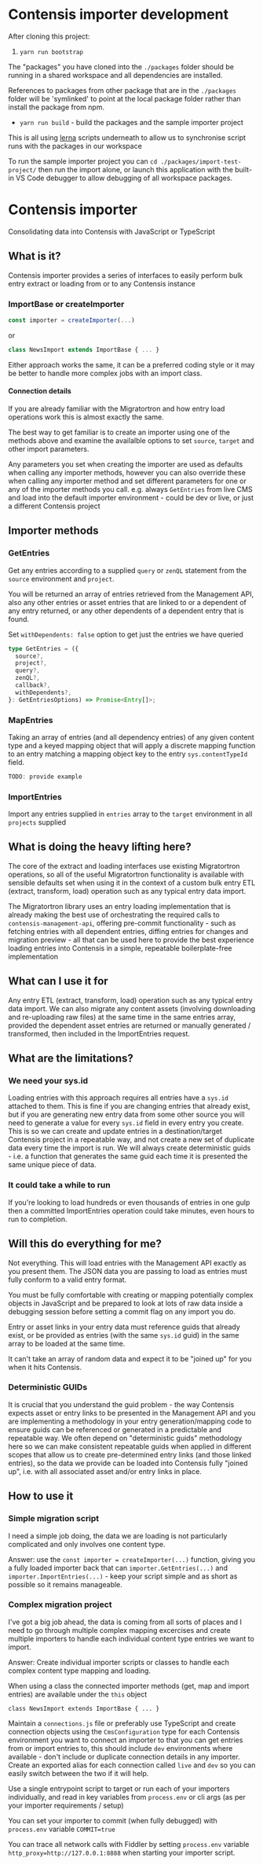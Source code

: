 # Contensis importer development

After cloning this project:

1.  `yarn run bootstrap`

The "packages" you have cloned into the `./packages` folder should be running in a shared workspace and all dependencies are installed.

References to packages from other package that are in the `./packages` folder will be 'symlinked' to point at the local package folder rather than install the package from npm.

- `yarn run build` - build the packages and the sample importer project

This is all using [lerna](https://lerna.js.org/) scripts underneath to allow us to synchronise script runs with the packages in our workspace

To run the sample importer project you can `cd ./packages/import-test-project/` then run the import alone, or launch this application with the built-in VS Code debugger to allow debugging of all workspace packages.

# Contensis importer

Consolidating data into Contensis with JavaScript or TypeScript

## What is it?

Contensis importer provides a series of interfaces to easily perform bulk entry extract or loading from or to any Contensis instance

### ImportBase or createImporter

```typescript
const importer = createImporter(...)
```

or

```typescript
class NewsImport extends ImportBase { ... }
```

Either approach works the same, it can be a preferred coding style or it may be better to handle more complex jobs with an import class.

#### Connection details

If you are already familiar with the Migratortron and how entry load operations work this is almost exactly the same.

The best way to get familiar is to create an importer using one of the methods above and examine the availalble options to set `source`, `target` and other import parameters.

Any parameters you set when creating the importer are used as defaults when calling any importer methods, however you can also override these when calling any importer method and set different parameters for one or any of the importer methods you call. e.g. always `GetEntries` from live CMS and load into the default importer environment - could be dev or live, or just a different Contensis project

## Importer methods

### GetEntries

Get any entries according to a supplied `query` or `zenQL` statement from the `source` environment and `project`.

You will be returned an array of entries retrieved from the Management API, also any other entries or asset entries that are linked to or a dependent of any entry returned, or any other dependents of a dependent entry that is found.

Set `withDependents: false` option to get just the entries we have queried

```typescript
type GetEntries = ({
  source?,
  project?,
  query?,
  zenQL?,
  callback?,
  withDependents?,
}: GetEntriesOptions) => Promise<Entry[]>;
```

### MapEntries

Taking an array of entries (and all dependency entries) of any given content type and a keyed mapping object that will apply a discrete mapping function to an entry matching a mapping object key to the entry `sys.contentTypeId` field.

```typescript
TODO: provide example
```

### ImportEntries

Import any entries supplied in `entries` array to the `target` environment in all `projects` supplied

## What is doing the heavy lifting here?

The core of the extract and loading interfaces use existing Migratortron operations, so all of the useful Migratortron functionality is available with sensible defaults set when using it in the context of a custom bulk entry ETL (extract, transform, load) operation such as any typical entry data import.

The Migratortron library uses an entry loading implementation that is already making the best use of orchestrating the required calls to `contensis-management-api`, offering pre-commit functionality - such as fetching entries with all dependent entries, diffing entries for changes and migration preview - all that can be used here to provide the best experience loading entries into Contensis in a simple, repeatable boilerplate-free implementation

## What can I use it for

Any entry ETL (extract, transform, load) operation such as any typical entry data import. We can also migrate any content assets (involving downloading and re-uploading raw files) at the same time in the same entries array, provided the dependent asset entries are returned or manually generated / transformed, then included in the ImportEntries request.

## What are the limitations?

### We need your sys.id

Loading entries with this approach requires all entries have a `sys.id` attached to them. This is fine if you are changing entries that already exist, but if you are generating new entry data from some other source you will need to generate a value for every `sys.id` field in every entry you create. This is so we can create and update entries in a destination/target Contensis project in a repeatable way, and not create a new set of duplicate data every time the import is run. We will always create deterministic guids - i.e. a function that generates the same guid each time it is presented the same unique piece of data.

### It could take a while to run

If you're looking to load hundreds or even thousands of entries in one gulp then a committed ImportEntries operation could take minutes, even hours to run to completion.

## Will this do everything for me?

Not everything. This will load entries with the Management API exactly as you present them. The JSON data you are passing to load as entries must fully conform to a valid entry format.

You must be fully comfortable with creating or mapping potentially complex objects in JavaScript and be prepared to look at lots of raw data inside a debugging session before setting a commit flag on any import you do.

Entry or asset links in your entry data must reference guids that already exist, or be provided as entries (with the same `sys.id` guid) in the same array to be loaded at the same time.

It can't take an array of random data and expect it to be "joined up" for you when it hits Contensis.

### Deterministic GUIDs

It is crucial that you understand the guid problem - the way Contensis expects asset or entry links to be presented in the Management API and you are implementing a methodology in your entry generation/mapping code to ensure guids can be referenced or generated in a predictable and repeatable way. We often depend on "deterministic guids" methodology here so we can make consistent repeatable guids when applied in different scopes that allow us to create pre-determined entry links (and those linked entries), so the data we provide can be loaded into Contensis fully "joined up", i.e. with all associated asset and/or entry links in place.

## How to use it

### Simple migration script

I need a simple job doing, the data we are loading is not particularly complicated and only involves one content type.

Answer: use the `const importer = createImporter(...)` function, giving you a fully loaded importer back that can `importer.GetEntries(...)` and `importer.ImportEntries(...)` - keep your script simple and as short as possible so it remains manageable.

### Complex migration project

I've got a big job ahead, the data is coming from all sorts of places and I need to go through multiple complex mapping excercises and create multiple importers to handle each individual content type entries we want to import.

Answer: Create individual importer scripts or classes to handle each complex content type mapping and loading.

When using a class the connected importer methods (get, map and import entries) are available under the `this` object

`class NewsImport extends ImportBase { ... }`

Maintain a `connections.js` file or preferably use TypeScript and create connection objects using the `CmsConfiguration` type for each Contensis environment you want to connect an importer to that you can get entries from or import entries to, this should include `dev` environments where available - don't include or duplicate connection details in any importer. Create an exported alias for each connection called `live` and `dev` so you can easily switch between the two if it will help.

Use a single entrypoint script to target or run each of your importers individually, and read in key variables from `process.env` or cli args (as per your importer requirements / setup)

You can set your importer to commit (when fully debugged) with `process.env` variable `COMMIT=true`

You can trace all network calls with Fiddler by setting `process.env` variable `http_proxy=http://127.0.0.1:8888` when starting your importer script.
